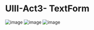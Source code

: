 # UIII-Act3- TextForm

![image](https://github.com/user-attachments/assets/88b6f66b-614d-470e-84f1-bb91ba40f36c)
![image](https://github.com/user-attachments/assets/28094dbc-5918-42c0-a91b-8d8b03b341b7)
![image](https://github.com/user-attachments/assets/3fc5012d-b753-4d0e-8de2-c63cf82c7062)



